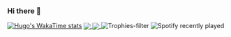 ### Hi there 👋

<!--
**hugdesousa/hugdesousa** is a ✨ _special_ ✨ repository because its `README.md` (this file) appears on your GitHub profile.

Here are some ideas to get you started:

- 🔭 I’m currently working on ...
- 🌱 I’m currently learning ...
- 👯 I’m looking to collaborate on ...
- 🤔 I’m looking for help with ...
- 💬 Ask me about ...
- 📫 How to reach me: ...
- 😄 Pronouns: ...
- ⚡ Fun fact: ...
-->

<!-- Get those stats up buddy
[![Hugo's GitHub stats](https://github-readme-stats.vercel.app/api?username=hugdesousa)](https://github.com/hugdesousa/github-readme-stats&theme=gruvbox)
[![Top Langs](https://github-readme-stats.vercel.app/api/top-langs/?username=hugdesousa)](https://github.com/hugdesousa/github-readme-stats&theme=gruvbox)-->


[![Hugo's WakaTime stats](https://github-readme-stats.vercel.app/api/wakatime?username=hugdesousa)](https://github.com/hugdesousa/github-readme-stats)
<a href="https://github.com/hugdesousa/github-readme-stats">
  <img align="center" src="https://github-readme-stats.vercel.app/api/pin/?username=hugdesousa&repo=github-readme-stats" />
</a>
<a href="https://github.com/hugdesousa/convoychat">
  <img align="center" src="https://github-readme-stats.vercel.app/api/pin/?username=hugdesousa&repo=convoychat" />
</a>
![Trophies-filter](https://github-profile-trophy.vercel.app/?username=hugdesousa&rank=-UNKNOWN&row=1&column=3&theme=gruvbox&margin-w=15)
![Spotify recently played](https://spotify-recently-played-readme.vercel.app/api?user=rb1c5x1dhrhxvatbn5000xjwm&count=3&theme=gruvbox)

